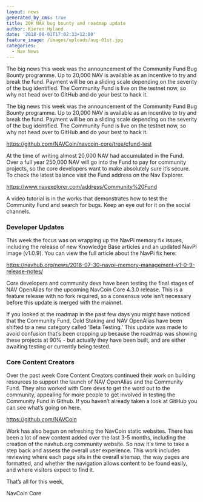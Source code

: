 ```yaml
---
layout: news
generated_by_cms: true
title: 20K NAV bug bounty and roadmap update
author: Kieren Hyland
date: '2018-08-01T17:02:33+12:00'
feature_image: /images/uploads/aug-01st.jpg
categories:
  - Nav News
---
```

The big news this week was the announcement of the Community Fund Bug Bounty programme. Up to 20,000 NAV is available as an incentive to try and break the fund. Payment will be on a sliding scale depending on the severity of the bug identified. The Community Fund is live on the testnet now, so why not head over to GitHub and do your best to hack it.

The big news this week was the announcement of the Community Fund Bug Bounty programme. Up to 20,000 NAV is available as an incentive to try and break the fund. Payment will be on a sliding scale depending on the severity of the bug identified. The Community Fund is live on the testnet now, so why not head over to GitHub and do your best to hack it.

<https://github.com/NAVCoin/navcoin-core/tree/cfund-test>

At the time of writing almost 20,000 NAV had accumulated in the Fund. Over a full year 250,000 NAV will go into the Fund to pay for community projects, so the core developers want to make absolutely sure it’s secure. To check the latest balance visit the Fund address on the Nav Explorer.

<https://www.navexplorer.com/address/Community%20Fund>

A video tutorial is in the works that demonstrates how to test the Community Fund and search for bugs. Keep an eye out for it on the social channels.

### Developer Updates

This week the focus was on wrapping up the NavPi memory fix issues, including the release of new Knowledge Base articles and an updated NavPi image (v1.0.9). You can view the full article about the NavPi fix here:

<https://navhub.org/news/2018-07-30-navpi-memory-management-v1-0-9-release-notes/>

Core developers and community devs have been testing the final stages of NAV OpenAlias for the upcoming NavCoin Core 4.3.0 release. This is a feature release with no fork required, so a consensus vote isn’t necessary before this update is merged with the mainnet.

If you looked at the roadmap in the past few days you might have noticed that the Community Fund, Cold Staking and NAV OpenAlias have been shifted to a new category called ‘Beta Testing.’ This update was made to avoid confusion that’s been cropping up because the roadmap was showing these projects at 90% - but actually they have been built, and are either awaiting testing or currently being tested.

### Core Content Creators

Over the past week Core Content Creators continued their work on building resources to support the launch of NAV OpenAlias and the Community Fund. They also worked with Core devs to get the word out to the community, appealing for more people to get involved in testing the Community Fund in Github. If you haven’t already taken a look at GitHub you can see what’s going on here.

<https://github.com/NAVCoin>

Work has also begun on refreshing the NavCoin static websites. There has been a lot of new content added over the last 3-5 months, including the creation of the navhub.org community website. So now it's time to take a step back and assess the overall user experience. This work includes reviewing where each page sits in the overall sitemap, the way pages are formatted, and whether the navigation allows content to be found easily, and where visitors expect to find it.

That’s all for this week,

NavCoin Core
